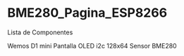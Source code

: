 # BME280_Pagina_ESP8266

Lista de Componentes

Wemos D1 mini 
Pantalla OLED i2c 128x64
Sensor BME280
